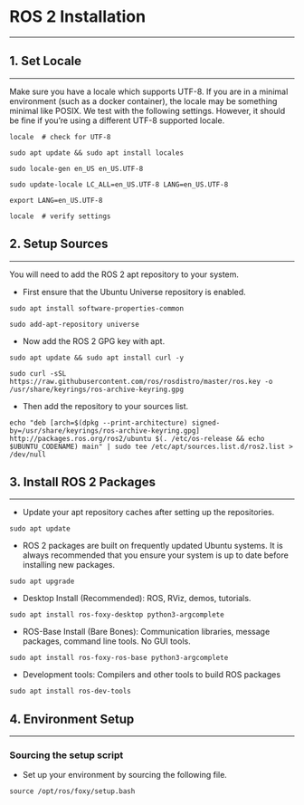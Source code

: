 # ROS 2 Installation
--------------------

## 1. Set Locale
-------------
Make sure you have a locale which supports UTF-8. If you are in a minimal environment (such as a docker container), the locale may be something minimal like POSIX. We test with the following settings. However, it should be fine if you’re using a different UTF-8 supported locale.

```
locale  # check for UTF-8
```
```
sudo apt update && sudo apt install locales
```
```
sudo locale-gen en_US en_US.UTF-8
```
```
sudo update-locale LC_ALL=en_US.UTF-8 LANG=en_US.UTF-8
```
```
export LANG=en_US.UTF-8
```
```
locale  # verify settings
```
## 2. Setup Sources
----------------
You will need to add the ROS 2 apt repository to your system.
- First ensure that the Ubuntu Universe repository is enabled.
```
sudo apt install software-properties-common
```
```
sudo add-apt-repository universe
```
- Now add the ROS 2 GPG key with apt.
```
sudo apt update && sudo apt install curl -y
```
```
sudo curl -sSL https://raw.githubusercontent.com/ros/rosdistro/master/ros.key -o /usr/share/keyrings/ros-archive-keyring.gpg
```
- Then add the repository to your sources list.
```
echo "deb [arch=$(dpkg --print-architecture) signed-by=/usr/share/keyrings/ros-archive-keyring.gpg] http://packages.ros.org/ros2/ubuntu $(. /etc/os-release && echo $UBUNTU_CODENAME) main" | sudo tee /etc/apt/sources.list.d/ros2.list > /dev/null
```
## 3. Install ROS 2 Packages
----------------
- Update your apt repository caches after setting up the repositories.
```
sudo apt update
```
- ROS 2 packages are built on frequently updated Ubuntu systems. It is always recommended that you ensure your system is up to date before installing new packages.
```
sudo apt upgrade
```
- Desktop Install (Recommended): ROS, RViz, demos, tutorials.
```
sudo apt install ros-foxy-desktop python3-argcomplete
```
- ROS-Base Install (Bare Bones): Communication libraries, message packages, command line tools. No GUI tools.
```
sudo apt install ros-foxy-ros-base python3-argcomplete
```
- Development tools: Compilers and other tools to build ROS packages
```
sudo apt install ros-dev-tools
```
## 4. Environment Setup 
----------------
### Sourcing the setup script
- Set up your environment by sourcing the following file.
```
source /opt/ros/foxy/setup.bash
```

